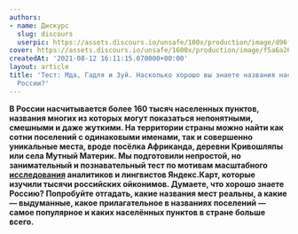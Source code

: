 ```yaml
---
authors:
- name: Дискурс
  slug: discours
  userpic: https://assets.discours.io/unsafe/100x/production/image/d96fe690-7417-11e9-a60d-018f69160ca3.jpg
cover: https://assets.discours.io/unsafe/1600x/production/image/f5a6a260-fb86-11eb-b716-d198751521f4.jpeg
createdAt: '2021-08-12 16:11:15.070000+00:00'
layout: article
title: 'Тест: Мда, Гадля и Зуй. Насколько хорошо вы знаете названия населённых пунктов
  России?'
---
```


**В России насчитывается более 160 тысяч населенных пунктов, названия многих из которых могут показаться непонятными, смешными и даже жуткими. На территории страны можно найти как сотни поселений с одинаковыми именами, так и совершенно уникальные места, вроде посёлка Африканда, деревни Кривошляпы или села Мутный Материк. Мы подготовили непростой, но занимательный и познавательный тест по мотивам масштабного **[исследования](https://yandex.ru/company/researches/2021/oikonyms)** аналитиков и лингвистов Яндекс.Карт, которые **изучили** тысячи российских ойконимов. Думаете, что хорошо знаете Россию? Попробуйте отгадать, какие названия мест реальны, а какие — выдуманные, какое прилагательное в названиях поселений — самое популярное и каких населённых пунктов в стране больше всего.**